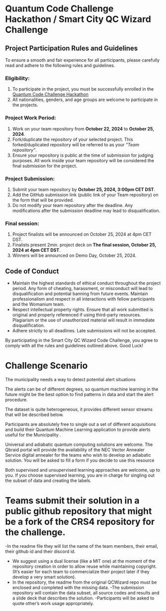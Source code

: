 # Quantum Code Challenge Hackathon / Smart City QC Wizard Challenge


## Project Participation Rules and Guidelines
To ensure a smooth and fair experience for all participants, please carefully read and adhere to the following rules and guidelines.

### Eligibility:
  1. To participate in the project, you must be successfully enrolled in the [Quantum Code Challenge Hackathon](https://www.cagliaridlab.it/it/event.page?contentId=EVT881) 
  2. All nationalities, genders, and age groups are welcome to participate in the projects.

### Project Work Period:
  1. Work on your team repository from **October 22, 2024** to **October 25, 2024**.
  2. Fork/duplicate the repository of your selected project. This forked/duplicated repository will be referred to as your _"Team repository"_.
  3. Ensure your repository is public at the time of submission for judging purposes. All work inside your team repository will be considered the final submission for the project.

### Project Submission:
  1. Submit your team repository by **October 25, 2024, 3:00pm CET DST**.
  2. Add the GitHub submission link (public link of your Team repository) on the form that will be provided.
  3. Do not modify your team repository after the deadline. Any modifications after the submission deadline may lead to disqualification.

### Final session:
  1. Project finalists will be announced on October 25, 2024 at 4pm CET DST.
  2. Finalists present 2min. project deck on **The final session, October 25, 2024 at 4pm CET DST**.
  3. Winners will be announced on Demo Day, October 25, 2024.


## Code of Conduct
  - Maintain the highest standards of ethical conduct throughout the project period. Any form of cheating, harassment, or misconduct will lead to disqualification and potential banning from future events. Maintain professionalism and respect in all interactions with fellow participants and the Womanium team.
  - Respect intellectual property rights. Ensure that all work submitted is original and properly referenced if using third-party resources. Plagiarism or the use of unauthorized material will result in immediate disqualification.
  - Adhere strictly to all deadlines. Late submissions will not be accepted.

By participating in the Smart City QC Wizard Code Challenge, you agree to comply with all the rules and guidelines outlined above. Good Luck!


# Challenge Scenario
The municipality needs a way to detect potential alert situations 

The alerts can be of different degrees, so quantum machine learning in the future might be the best option to find patterns in data and start the alert procedure.  

The dataset is quite heterogeneous, it provides different sensor streams that will be described below. 

Participants are absolutely free to single out a set of different acquisitions and  build their Quantum Machine Learning application to provide alerts useful for the Municipality . 

Universal and adiabatic quantum computing solutions are welcome. The Qbraid portal will provide the availability of the NEC Vector Annealer Service digital annealer for the teams who wish to develop an adiabatic solution. You will be asked to fill a form if you decide to use this resource

Both supervised and unsupervised learning approaches are welcome, up to you. If you choose supervised learning, you are in charge for singling out the subset of data and creating the labels.

# Teams submit their solution in a public github repository that might be a fork of the CRS4 repository for the challenge.
-In the readme file they will list the name of the team members, their email, their github id and their discord id.  
- We suggest using a dual license (like a MIT one) at the moment of the repository creation in order to allow reuse while maintaining copyright. (It’s easier for each team to commercialize their project later if they develop a very smart solution).
- In the repository, the readme from the original QCWizard repo must be enclosed and completed with the missing data. 
-The submission repository will contain the data subset, all source codes and results and a slide deck that describes the solution.
-Participants will be asked to quote other’s work usage appropriately.

